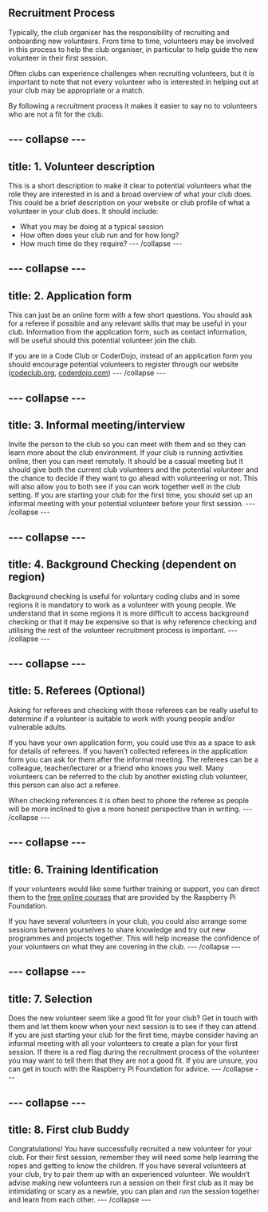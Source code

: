 ## Recruitment Process

Typically, the club organiser has the responsibility of recruiting and onboarding new volunteers. From time to time, volunteers may be involved in this process to help the club organiser, in particular to help guide the new volunteer in their first session.

Often clubs can experience challenges when recruiting volunteers, but it is important to note that not every volunteer who is interested in helping out at your club may be appropriate or a match.

By following a recruitment process it makes it easier to say no to volunteers who are not a fit for the club.

--- collapse ---
---
title: 1. Volunteer description
---

This is a short description to make it clear to potential volunteers what the role they are interested in is and a broad overview of what your club does. This could be a brief description on your website or club profile of what a volunteer in your club does. It should include:

* What you may be doing at a typical session
* How often does your club run and for how long?
* How much time do they require? 
--- /collapse ---

--- collapse ---
---
title: 2. Application form
---

This can just be an online form with a few short questions. You should ask for a referee if possible and any relevant skills that may be useful in your club. Information from the application form, such as contact information, will be useful should this potential volunteer join the club.

If you are in a Code Club or CoderDojo, instead of an application form you should encourage potential volunteers to register through our website ([codeclub.org](https://codeclub.org), [coderdojo.com](https://coderdojo.com))
--- /collapse ---

--- collapse ---
---
title: 3. Informal meeting/interview
---

Invite the person to the club so you can meet with them and so they can learn more about the club environment. If your club is running activities online, then you can meet remotely. It should be a casual meeting but it should give both the current club volunteers and the potential volunteer and the chance to decide if they want to go ahead with volunteering or not. This will also allow you to both see if you can work together well in the club setting. If you are starting your club for the first time, you should set up an informal meeting with your potential volunteer before your first session.
--- /collapse ---

--- collapse ---
---
title: 4. Background Checking (dependent on region)
---

Background checking is useful for voluntary coding clubs and in some regions it is mandatory to work as a volunteer with young people. We understand that in some regions it is more difficult to access background checking or that it may be expensive so that is why reference checking and utilising the rest of the volunteer recruitment process is important.
--- /collapse ---

--- collapse ---
---
title: 5. Referees (Optional)
---

Asking for referees and checking with those referees can be really useful to determine if a volunteer is suitable to work with young people and/or vulnerable adults. 

If you have your own application form, you could use this as a space to ask for details of referees. If you haven’t collected referees in the application form you can ask for them after the informal meeting. The referees can be a colleague, teacher/lecturer or a friend who knows you well. Many volunteers can be referred to the club by another existing club volunteer, this person can also act a referee.

When checking references it is often best to phone the referee as people will be more inclined to give a more honest perspective than in writing. 
--- /collapse ---

--- collapse ---
---
title: 6. Training Identification  
---

If your volunteers would like some further training or support, you can direct them to the [free online courses](https://www.futurelearn.com/partners/raspberry-pi) that are provided by the Raspberry Pi Foundation. 

If you have several volunteers in your club, you could also arrange some sessions between yourselves to share knowledge and try out new programmes and projects together. This will help increase the confidence of your volunteers on what they are covering in the club.
--- /collapse ---

--- collapse ---
---
title: 7. Selection
---

Does the new volunteer seem like a good fit for your club? Get in touch with them and let them know when your next session is to see if they can attend. If you are just starting your club for the first time, maybe consider having an informal meeting with all your volunteers to create a plan for your first session.
If there is a red flag during the recruitment process of the volunteer you may want to tell them that they are not a good fit. If you are unsure, you can get in touch with the Raspberry Pi Foundation for advice. 
--- /collapse ---

--- collapse ---
---
title: 8. First club Buddy  
---

Congratulations! You have successfully recruited a new volunteer for your club. For their first session, remember they will need some help learning the ropes and getting to know the children. If you have several volunteers at your club, try to pair them up with an experienced volunteer. We wouldn’t advise making new volunteers run a session on their first club as it may be intimidating or scary as a newbie, you can plan and run the session together and learn from each other.
--- /collapse ---
